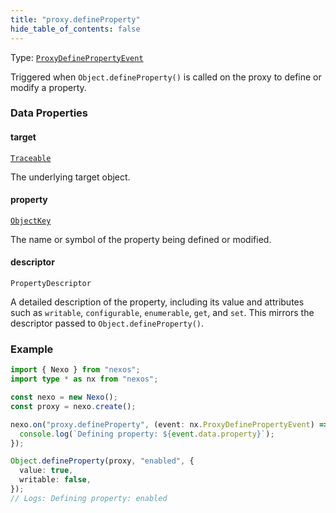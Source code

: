 ```yaml
---
title: "proxy.defineProperty"
hide_table_of_contents: false
---
```


Type: [`ProxyDefinePropertyEvent`](../../api/interfaces/ProxyDefinePropertyEvent)

Triggered when `Object.defineProperty()` is called on the proxy to define or modify a property.

### Data Properties

#### target

[`Traceable`](../../api/type-aliases/Traceable)

The underlying target object.

#### property

[`ObjectKey`](../../api/type-aliases/ObjectKey.md)

The name or symbol of the property being defined or modified.

#### descriptor

`PropertyDescriptor`

A detailed description of the property, including its value and attributes such as `writable`, `configurable`, `enumerable`, `get`, and `set`. This mirrors the descriptor passed to `Object.defineProperty()`.

### Example

```typescript
import { Nexo } from "nexos";
import type * as nx from "nexos";

const nexo = new Nexo();
const proxy = nexo.create();

nexo.on("proxy.defineProperty", (event: nx.ProxyDefinePropertyEvent) => {
  console.log(`Defining property: ${event.data.property}`);
});

Object.defineProperty(proxy, "enabled", {
  value: true,
  writable: false,
});
// Logs: Defining property: enabled
```
